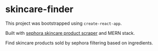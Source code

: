 # skincare-finder

This project was bootstrapped using `create-react-app`.

Built with [sephora skincare product scraper](https://github.com/diontu) and MERN stack.

Find skincare products sold by sephora filtering based on ingredients.
